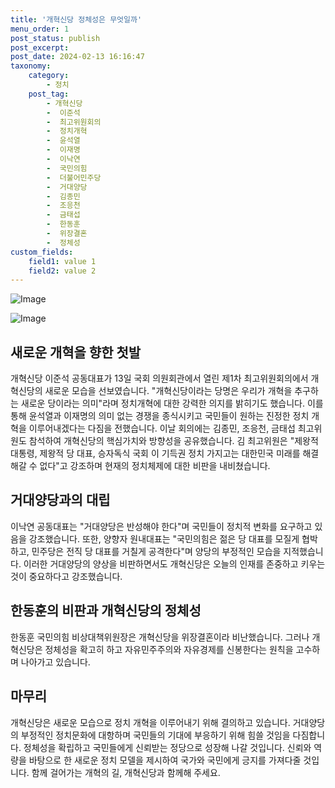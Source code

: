 ```yaml
---
title: '개혁신당 정체성은 무엇일까'
menu_order: 1
post_status: publish
post_excerpt: 
post_date: 2024-02-13 16:16:47
taxonomy:
    category:
        - 정치
    post_tag:
        - 개혁신당
        -  이준석
        -  최고위원회의
        -  정치개혁
        -  윤석열
        -  이재명
        -  이낙연
        -  국민의힘
        -  더불어민주당
        -  거대양당
        -  김종민
        -  조응천
        -  금태섭
        -  한동훈
        -  위장결혼
        -  정체성
custom_fields:
    field1: value 1
    field2: value 2
---
```


![Image](https://imgnews.pstatic.net/image/057/2024/02/13/0001798942_001_20240213110601219.jpg?type=w647)

![Image](https://imgnews.pstatic.net/image/057/2024/02/13/0001798942_002_20240213110601280.jpg?type=w647)

## 새로운 개혁을 향한 첫발
개혁신당 이준석 공동대표가 13일 국회 의원회관에서 열린 제1차 최고위원회의에서 개혁신당의 새로운 모습을 선보였습니다. "개혁신당이라는 당명은 우리가 개혁을 추구하는 새로운 당이라는 의미"라며 정치개혁에 대한 강력한 의지를 밝히기도 했습니다. 이를 통해 윤석열과 이재명의 의미 없는 경쟁을 종식시키고 국민들이 원하는 진정한 정치 개혁을 이루어내겠다는 다짐을 전했습니다.
이날 회의에는 김종민, 조응천, 금태섭 최고위원도 참석하여 개혁신당의 핵심가치와 방향성을 공유했습니다. 김 최고위원은 "제왕적 대통령, 제왕적 당 대표, 승자독식 국회 이 기득권 정치 가지고는 대한민국 미래를 해결해갈 수 없다"고 강조하며 현재의 정치체제에 대한 비판을 내비쳤습니다.
## 거대양당과의 대립
이낙연 공동대표는 "거대양당은 반성해야 한다"며 국민들이 정치적 변화를 요구하고 있음을 강조했습니다. 또한, 양향자 원내대표는 "국민의힘은 젊은 당 대표를 모질게 협박하고, 민주당은 전직 당 대표를 거칠게 공격한다"며 양당의 부정적인 모습을 지적했습니다. 이러한 거대양당의 양상을 비판하면서도 개혁신당은 오늘의 인재를 존중하고 키우는 것이 중요하다고 강조했습니다.
## 한동훈의 비판과 개혁신당의 정체성
한동훈 국민의힘 비상대책위원장은 개혁신당을 위장결혼이라 비난했습니다. 그러나 개혁신당은 정체성을 확고히 하고 자유민주주의와 자유경제를 신봉한다는 원칙을 고수하며 나아가고 있습니다.
## 마무리
개혁신당은 새로운 모습으로 정치 개혁을 이루어내기 위해 결의하고 있습니다. 거대양당의 부정적인 정치문화에 대항하며 국민들의 기대에 부응하기 위해 힘쓸 것임을 다짐합니다. 정체성을 확립하고 국민들에게 신뢰받는 정당으로 성장해 나갈 것입니다. 신뢰와 역량을 바탕으로 한 새로운 정치 모델을 제시하여 국가와 국민에게 긍지를 가져다줄 것입니다. 함께 걸어가는 개혁의 길, 개혁신당과 함께해 주세요.

